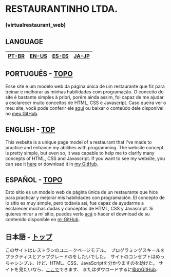 # RESTAURANTINHO LTDA.
### (virtualrestaurant_web)

## LANGUAGE
| [PT-BR](#PORTUGUÊS---TOPO) | [EN-US](#ENGLISH---TOP) | [ES-ES](#ESPAÑOL---TOPO) | [JA-JP](#日本語---トップ) |
|-|-|-|-|

## PORTUGUÊS - [TOPO](#RESTAURANTINHO-LTDA)
Esse site é um modelo web da página única de um restaurante que fiz para treinar e melhorar as minhas habilidades com programação. O conceito do site é bastante simples à priori, porém ainda assim, foi capaz de me ajudar a esclarecer muito conceitos de HTML, CSS e Javascript.
Caso queira ver o meu site, você pode conferir ele [aqui](http://localhost/virtualrestaurant_web/) ou baixar o conteúdo dele disponível no [meu GitHub](https://github.com/monambike/).

## ENGLISH - [TOP](#RESTAURANTINHO-LTDA)
This website is a unique page model of a restaurant that I've made to practice and enhance my abilities with programming. The website concept is pretty simple, but even so, it was capable to help me to clarify many concepts of HTML, CSS and Javascript.
If you want to see my website, you can see it [here](http://localhost/virtualrestaurant_web/) or download it in [my GitHub](https://github.com/monambike/).

## ESPAÑOL - [TOPO](#RESTAURANTINHO-LTDA)
Esto sitio es un modelo web de página única de un restaurante que hice para practicar y mejorar mis habilidades con programación. El concepto de lo sitio es muy simple, pero todavía así, fue capaz de ayudarme a esclarecer muchas dudas y conceptos de HTML, CSS y Javascript.
Si quieres mirar a mí sitio, puedes verlo [acá](http://localhost/virtualrestaurant_web/) o hacer el download de su contenido disponible en [mi GitHub](https://github.com/monambike/).

## 日本語 - [トップ](#RESTAURANTINHO-LTDA)
このサイトはレストランのユニークページモデル。　プログラミングスキールをプラクティスとアップグレードのをしたいでした。　サイトのコンセプトはめっちゃシンプル、けど、HTML、CSS、JavaScriptを分かりますのを助けた。
サイトを見たいなら、[ここで](http://localhost/virtualrestaurant_web/)できます、 またはダウロードするに[俺のGitHub](https://github.com/monambike/).

